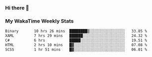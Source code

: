 ### Hi there 👋

<!--
**royschrauwen/royschrauwen** is a ✨ _special_ ✨ repository because its `README.md` (this file) appears on your GitHub profile.

Here are some ideas to get you started:

- 🔭 I’m currently working on ...
- 🌱 I’m currently learning ...
- 👯 I’m looking to collaborate on ...
- 🤔 I’m looking for help with ...
- 💬 Ask me about ...
- 📫 How to reach me: ...
- 😄 Pronouns: ...
- ⚡ Fun fact: ...
-->


### My WakaTime Weekly Stats
<!--START_SECTION:waka-->

```txt
Binary       10 hrs 26 mins  ████████▒░░░░░░░░░░░░░░░░   33.85 %
XAML         7 hrs 29 mins   ██████░░░░░░░░░░░░░░░░░░░   24.32 %
C#           6 hrs           █████░░░░░░░░░░░░░░░░░░░░   19.51 %
HTML         2 hrs 10 mins   █▓░░░░░░░░░░░░░░░░░░░░░░░   07.08 %
SCSS         1 hr 51 mins    █▓░░░░░░░░░░░░░░░░░░░░░░░   06.01 %
```

<!--END_SECTION:waka-->
